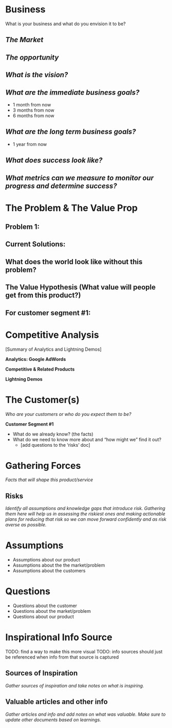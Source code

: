 # Business 

What is your business and what do you envision it to be?

*The Market*
------------

*The  opportunity*
-----------------

*What is the vision?*
--------------------

*What are the immediate business goals?*
--------------------------------------
* 1 month from now
* 3 months from now
* 6 months from now

*What are the long term business goals?*
------
* 1 year from now

*What does success look like?*
-----------

*What metrics can we measure to monitor our progress and determine success?*
-------------

# The Problem & The Value Prop

## Problem 1: 

Current Solutions:
------------------

What does the world look like without this problem?
----------------------

## The Value Hypothesis (What value will people get from this product?)

For customer segment #1:
-------------------

# Competitive Analysis
[Summary of Analytics and Lightning Demos]

**Analytics: Google AdWords**

**Competitive & Related Products**

**Lightning Demos**

# The Customer(s)
*Who are your customers or who do you expect them to be?*

**Customer Segment #1**

* What do we already know? (the facts)
* What do we need to know more about and “how might we” find it out?
  * [add questions to the ‘risks’ doc]

# Gathering Forces
*Facts that will shape this product/service*

## Risks

*Identify all assumptions and knowledge gaps that introduce risk. Gathering them here will help us in assessing the riskiest ones and making actionable plans for reducing that risk so we can move forward confidently and as risk averse as possible.*

# Assumptions

* Assumptions about our product
* Assumptions about the the market/problem
* Assumptions about the customers

# Questions

* Questions about the customer
* Questions about the market/problem
* Questions about our product

# Inspirational Info Source

TODO: find a way to make this more visual
TODO: info sources should just be referenced when info from that source is captured

Sources of Inspiration
----------------------
*Gather sources of inspiration and take notes on what is inspiring.*

Valuable articles and other info
------------
*Gather articles and info and add notes on what was valuable. Make sure to update other documents based on learnings.*
